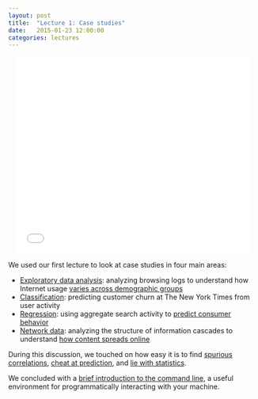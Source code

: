 ```yaml
---
layout: post
title:  "Lecture 1: Case studies"
date:   2015-01-23 12:00:00
categories: lectures
---
```


<center>
<iframe src="//www.slideshare.net/slideshow/embed_code/44048262" width="476" height="400" frameborder="0" marginwidth="0" marginheight="0" scrolling="no"></iframe>
</center>

We used our first lecture to look at case studies in four main areas:

  * [Exploratory data analysis](http://en.wikipedia.org/wiki/Exploratory_data_analysis): analyzing browsing logs to understand how Internet usage [varies across demographic groups](http://www.aaai.org/ocs/index.php/ICWSM/ICWSM12/paper/viewFile/4660/4975)
  * [Classification](http://en.wikipedia.org/wiki/Statistical_classification): predicting customer churn at The New York Times from user activity
  * [Regression](http://en.wikipedia.org/wiki/Regression_analysis): using aggregate search activity to [predict consumer behavior](http://www.pnas.org/content/107/41/17486.full.pdf)
  * [Network data](http://en.wikipedia.org/wiki/Social_network): analyzing the structure of information cascades to understand [how content spreads online](https://5harad.com/papers/twiral.pdf)

During this discussion, we touched on how easy it is to find [spurious correlations](http://www.tylervigen.com), [cheat at prediction](http://hunch.net/?p=22), and [lie with statistics](http://www.amazon.com/gp/product/0393310728/).

We concluded with a [brief introduction to the command line](https://github.com/jhofman/msd2015/blob/master/lectures/lecture_1/intro.sh), a useful environment for programmatically interacting with your machine.

